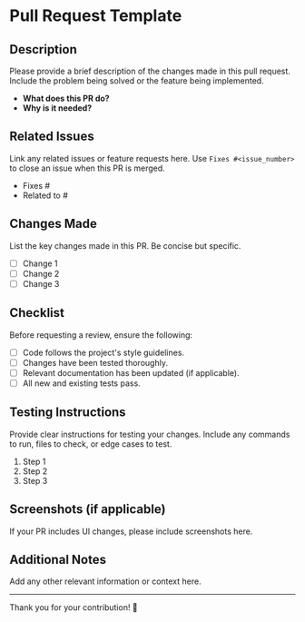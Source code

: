 # Pull Request Template

## Description

Please provide a brief description of the changes made in this pull request. Include the problem being solved or the feature being implemented.

- **What does this PR do?**
- **Why is it needed?**

## Related Issues

Link any related issues or feature requests here. Use `Fixes #<issue_number>` to close an issue when this PR is merged.

- Fixes #
- Related to #

## Changes Made

List the key changes made in this PR. Be concise but specific.

- [ ] Change 1
- [ ] Change 2
- [ ] Change 3

## Checklist

Before requesting a review, ensure the following:

- [ ] Code follows the project's style guidelines.
- [ ] Changes have been tested thoroughly.
- [ ] Relevant documentation has been updated (if applicable).
- [ ] All new and existing tests pass.

## Testing Instructions

Provide clear instructions for testing your changes. Include any commands to run, files to check, or edge cases to test.

1. Step 1
2. Step 2
3. Step 3

## Screenshots (if applicable)

If your PR includes UI changes, please include screenshots here.

## Additional Notes

Add any other relevant information or context here.

---

Thank you for your contribution! 🚀
